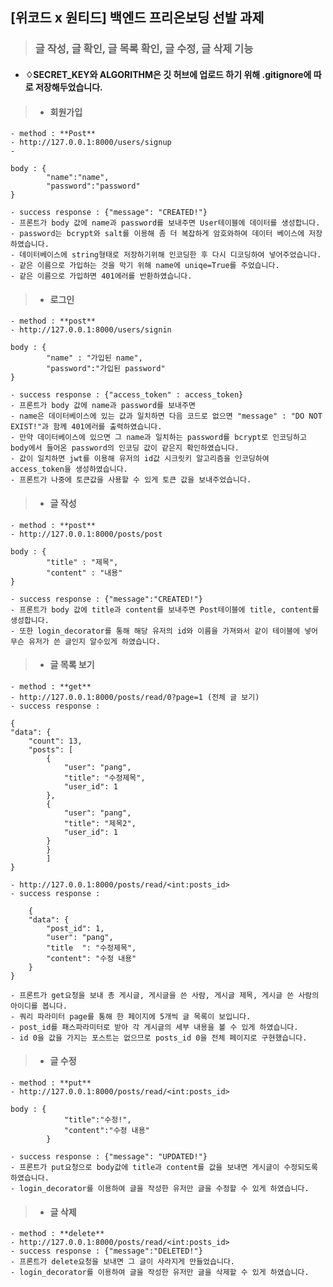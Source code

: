 
## [위코드 x 원티드] 백엔드 프리온보딩 선발 과제
>### 글 작성, 글 확인, 글 목록 확인, 글 수정, 글 삭제 기능
- #### ♢SECRET_KEY와 ALGORITHM은 깃 허브에 업로드 하기 위해 .gitignore에 따로 저장해두었습니다.

>- #### 회원가입
    - method : **Post**
    - http://127.0.0.1:8000/users/signup
    -   
```
body : {
        "name":"name",
        "password":"password"
}
```
    - success response : {"message": "CREATED!"}
    - 프론트가 body 값에 name과 password를 보내주면 User테이블에 데이터를 생성합니다.
    - password는 bcrypt와 salt를 이용해 좀 더 복잡하게 암호와하여 데이터 베이스에 저장하였습니다.
    - 데이터베이스에 string형태로 저장하기위해 인코딩한 후 다시 디코딩하여 넣어주었습니다.
    - 같은 이름으로 가입하는 것을 막기 위해 name에 uniqe=True를 주었습니다.
    - 같은 이름으로 가입하면 401에러를 반환하였습니다.

>- #### 로그인
    - method : **post**
    - http://127.0.0.1:8000/users/signin
```
body : {
        "name" : "가입된 name",
        "password":"가입된 password"
}
```
    - success response : {"access_token" : access_token}
    - 프론트가 body 값에 name과 password를 보내주면
    - name은 데이터베이스에 있는 값과 일치하면 다음 코드로 없으면 "message" : "DO NOT EXIST!"과 함께 401에러를 출력하였습니다.
    - 만약 데이터베이스에 있으면 그 name과 일치하는 password를 bcrypt로 인코딩하고 body에서 들어온 password의 인코딩 값이 같은지 확인하였습니다.
    - 값이 일치하면 jwt를 이용해 유저의 id값 시크릿키 알고리즘을 인코딩하여 access_token을 생성하였습니다.
    - 프론트가 나중에 토큰값을 사용할 수 있게 토큰 값을 보내주었습니다.


>- #### 글 작성
    - method : **post**
    - http://127.0.0.1:8000/posts/post
```
body : {
        "title" : "제목",
        "content" : "내용"
}
```
    - success response : {"message":"CREATED!"}
    - 프론트가 body 값에 title과 content를 보내주면 Post테이블에 title, content를 생성합니다.
    - 또한 login_decorator를 통해 해당 유저의 id와 이름을 가져와서 같이 테이블에 넣어 무슨 유저가 쓴 글인지 알수있게 하였습니다.

>- #### 글 목록 보기
    - method : **get**
    - http://127.0.0.1:8000/posts/read/0?page=1 (전체 글 보기)
    - success response : 
```
{
"data": {
    "count": 13,
    "posts": [
        {
            "user": "pang",
            "title": "수정제목",
            "user_id": 1
        },
        {
            "user": "pang",
            "title": "제목2",
            "user_id": 1
        }
        }
        ]
}
```
    - http://127.0.0.1:8000/posts/read/<int:posts_id>
    - success response : 
```
    {
    "data": {
        "post_id": 1,
        "user": "pang",
        "title  ": "수정제목",
        "content": "수정 내용"
    }
}
```
    - 프론트가 get요청을 보내 총 게시글, 게시글을 쓴 사람, 게시글 제목, 게시글 쓴 사람의 아이디를 봅니다.
    - 쿼리 파라미터 page를 통해 한 페이지에 5개씩 글 목록이 보입니다.
    - post_id를 패스파라미터로 받아 각 게시글의 세부 내용을 볼 수 있게 하였습니다.
    - id 0을 값을 가지는 포스트는 없으므로 posts_id 0을 전체 페이지로 구현했습니다.

>- #### 글 수정
    - method : **put**
    - http://127.0.0.1:8000/posts/read/<int:posts_id>
```
body : {
            "title":"수정!",
            "content":"수정 내용"
        }
```
    - success response : {"message": "UPDATED!"}
    - 프론트가 put요청으로 body값에 title과 content를 값을 보내면 게시글이 수정되도록 하였습니다.
    - login_decorator를 이용하여 글을 작성한 유저만 글을 수정할 수 있게 하였습니다.

>- #### 글 삭제
    - method : **delete**
    - http://127.0.0.1:8000/posts/read/<int:posts_id>
    - success response : {"message":"DELETED!"}
    - 프론트가 delete요청을 보내면 그 글이 사라지게 만들었습니다.
    - login_decorator를 이용하여 글을 작성한 유저만 글을 삭제할 수 있게 하였습니다.